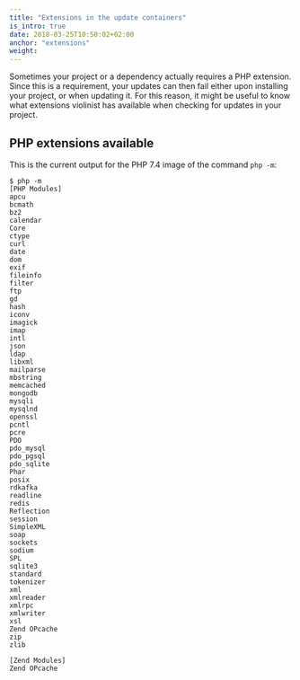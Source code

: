 ```yaml
---
title: "Extensions in the update containers"
is_intro: true
date: 2018-03-25T10:50:02+02:00
anchor: "extensions"
weight:
---
```


Sometimes your project or a dependency actually requires a PHP extension. Since this is a requirement, your updates can then fail either upon installing your project, or when updating it. For this reason, it might be useful to know what extensions violinist has available when checking for updates in your project.
## PHP extensions available

This is the current output for the PHP 7.4 image of the command `php -m`:

```
$ php -m
[PHP Modules]
apcu
bcmath
bz2
calendar
Core
ctype
curl
date
dom
exif
fileinfo
filter
ftp
gd
hash
iconv
imagick
imap
intl
json
ldap
libxml
mailparse
mbstring
memcached
mongodb
mysqli
mysqlnd
openssl
pcntl
pcre
PDO
pdo_mysql
pdo_pgsql
pdo_sqlite
Phar
posix
rdkafka
readline
redis
Reflection
session
SimpleXML
soap
sockets
sodium
SPL
sqlite3
standard
tokenizer
xml
xmlreader
xmlrpc
xmlwriter
xsl
Zend OPcache
zip
zlib

[Zend Modules]
Zend OPcache
```
